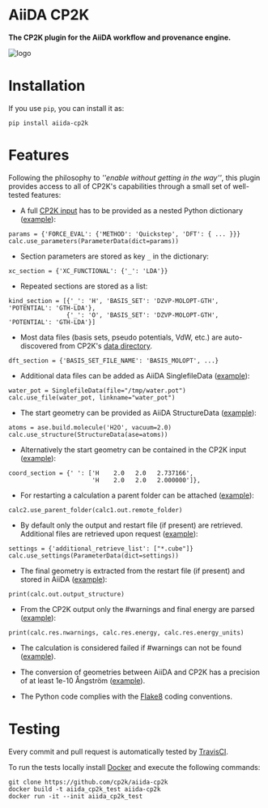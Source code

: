 # AiiDA CP2K
**The CP2K plugin for the AiiDA workflow and provenance engine.**


![logo](./aiida-cp2k_logo.png)

# Installation

If you use `pip`, you can install it as: 
```
pip install aiida-cp2k
```


# Features
Following the philosophy to _''enable without getting in the way''_, this plugin provides access to all of CP2K's capabilities through a small set of well-tested features:

- A full [CP2K input](https://manual.cp2k.org) has to be provided as a nested Python dictionary ([example](./test/test_dft.py)):
```
params = {'FORCE_EVAL': {'METHOD': 'Quickstep', 'DFT': { ... }}}
calc.use_parameters(ParameterData(dict=params))
```

- Section parameters are stored as key `_` in the dictionary:
```
xc_section = {'XC_FUNCTIONAL': {'_': 'LDA'}}
```

- Repeated sections are stored as a list:
```
kind_section = [{'_': 'H', 'BASIS_SET': 'DZVP-MOLOPT-GTH', 'POTENTIAL': 'GTH-LDA'},
                {'_': 'O', 'BASIS_SET': 'DZVP-MOLOPT-GTH', 'POTENTIAL': 'GTH-LDA'}]
```

- Most data files (basis sets, pseudo potentials, VdW, etc.) are auto-discovered from CP2K's [data directory](https://github.com/cp2k/cp2k/tree/master/cp2k/data).
```
dft_section = {'BASIS_SET_FILE_NAME': 'BASIS_MOLOPT', ...}
```

- Additional data files can be added as AiiDA SinglefileData ([example](test/test_mm.py)):
```
water_pot = SinglefileData(file="/tmp/water.pot")
calc.use_file(water_pot, linkname="water_pot")
```

- The start geometry can be provided as AiiDA StructureData ([example](./test/test_dft.py)):
```
atoms = ase.build.molecule('H2O', vacuum=2.0)
calc.use_structure(StructureData(ase=atoms))
```

- Alternatively the start geometry can be contained in the CP2K input ([example](./test/test_no_struct.py)):
```
coord_section = {' ': ['H    2.0   2.0   2.737166',
                       'H    2.0   2.0   2.000000']},
```

- For restarting a calculation a parent folder can be attached  ([example](./test/test_restart.py)):
```
calc2.use_parent_folder(calc1.out.remote_folder)
```

- By default only the output and restart file (if present) are retrieved. Additional files are retrieved upon request ([example](test/test_mm.py)):
```
settings = {'additional_retrieve_list': ["*.cube"]}
calc.use_settings(ParameterData(dict=settings))
```

- The final geometry is extracted from the restart file (if present) and stored in AiiDA ([example](./test/test_geopt.py)):
```
print(calc.out.output_structure)
```

- From the CP2K output only the #warnings and final energy are parsed ([example](./test/test_mm.py)):
```
print(calc.res.nwarnings, calc.res.energy, calc.res.energy_units)
```

- The calculation is considered failed if #warnings can not be found ([example](./test/test_failure.py)).

- The conversion of geometries between AiiDA and CP2K has a precision of at least 1e-10 Ångström ([example](./test/test_precision.py)).

- The Python code complies with the [Flake8](http://flake8.pycqa.org) coding conventions.


# Testing

Every commit and pull request is automatically tested by [TravisCI](https://travis-ci.org/cp2k/aiida-cp2k/).

To run the tests locally install [Docker](https://docs.docker.com/engine/installation/) and execute the following commands:
```
git clone https://github.com/cp2k/aiida-cp2k
docker build -t aiida_cp2k_test aiida-cp2k
docker run -it --init aiida_cp2k_test
```
